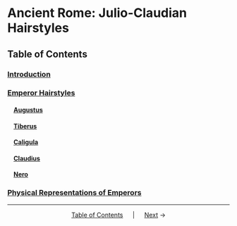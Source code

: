 # Ancient Rome: Julio-Claudian Hairstyles
## Table of Contents
### **[Introduction](Introduction.md)**
### **[Emperor Hairstyles](emperor-hairstyles.md)**
#### &emsp;[Augustus](emperor-hairstyles.md#augustus)
#### &emsp;[Tiberus](emperor-hairstyles.md#tiberius)
#### &emsp;[Caligula](emperor-hairstyles.md#gaius-caesargermanicus-a.k.a-caligula)
#### &emsp;[Claudius](emperor-hairstyles.md#claudius)
#### &emsp;[Nero](emperor-hairstyles.md#lucius-domitius-ahenobarbus-a.k.a-nero)
### **[Physical Representations of Emperors](emperor-hairstyles.md#physical-representations-of-emperors)**
---
<p align="center">
<a href="readme.md">Table of Contents</a> &emsp; | &emsp; <a href="emperor-hairstyles.md">Next</a> →
</p>
